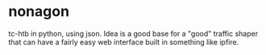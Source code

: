 # nonagon
tc-htb in python, using json.  Idea is a good base for a "good" traffic shaper that can have a fairly easy web interface built in something like ipfire.
